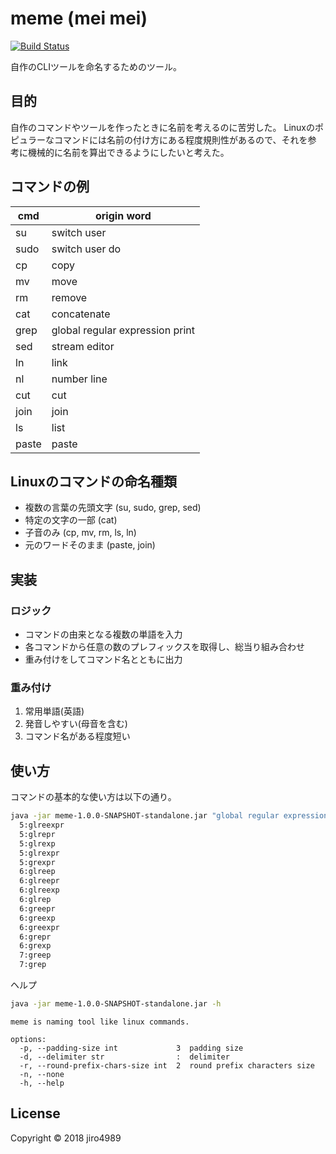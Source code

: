 # meme (mei mei)

[![Build Status](https://travis-ci.org/jiro4989/meme.svg?branch=master)](https://travis-ci.org/jiro4989/meme)

自作のCLIツールを命名するためのツール。

## 目的

自作のコマンドやツールを作ったときに名前を考えるのに苦労した。
Linuxのポピュラーなコマンドには名前の付け方にある程度規則性があるので、それを参
考に機械的に名前を算出できるようにしたいと考えた。

## コマンドの例

| cmd   | origin word                      |
|-------|----------------------------------|
| su    | switch user                      |
| sudo  | switch user do                   |
| cp    | copy                             |
| mv    | move                             |
| rm    | remove                           |
| cat   | concatenate                      |
| grep  | global regular expression print  |
| sed   | stream editor                    |
| ln    | link                             |
| nl    | number line                      |
| cut   | cut                              |
| join  | join                             |
| ls    | list                             |
| paste | paste                            |

## Linuxのコマンドの命名種類

- 複数の言葉の先頭文字 (su, sudo, grep, sed)
- 特定の文字の一部 (cat)
- 子音のみ (cp, mv, rm, ls, ln)
- 元のワードそのまま (paste, join)

## 実装

### ロジック

- コマンドの由来となる複数の単語を入力
- 各コマンドから任意の数のプレフィックスを取得し、総当り組み合わせ
- 重み付けをしてコマンド名とともに出力

### 重み付け

1. 常用単語(英語)
1. 発音しやすい(母音を含む)
1. コマンド名がある程度短い

## 使い方

コマンドの基本的な使い方は以下の通り。

```bash
java -jar meme-1.0.0-SNAPSHOT-standalone.jar "global regular expression print"
  5:glreexpr
  5:glrepr
  5:glrexp
  5:glrexpr
  5:grexpr
  6:glreep
  6:glreepr
  6:glreexp
  6:glrep
  6:greepr
  6:greexp
  6:greexpr
  6:grepr
  6:grexp
  7:greep
  7:grep
```

ヘルプ

```bash
java -jar meme-1.0.0-SNAPSHOT-standalone.jar -h
```

    meme is naming tool like linux commands.

    options:
      -p, --padding-size int             3  padding size
      -d, --delimiter str                :  delimiter
      -r, --round-prefix-chars-size int  2  round prefix characters size
      -n, --none
      -h, --help

## License

Copyright © 2018 jiro4989
